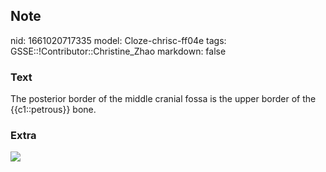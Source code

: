 ## Note
nid: 1661020717335
model: Cloze-chrisc-ff04e
tags: GSSE::!Contributor::Christine_Zhao
markdown: false

### Text
<div>
  <div>
    <div>
      <div>
        The posterior border of the middle cranial fossa is the
        upper border of the {{c1::petrous}} bone.
      </div>
    </div>
  </div>
</div>

### Extra
<img src="Gray328.jpg">
